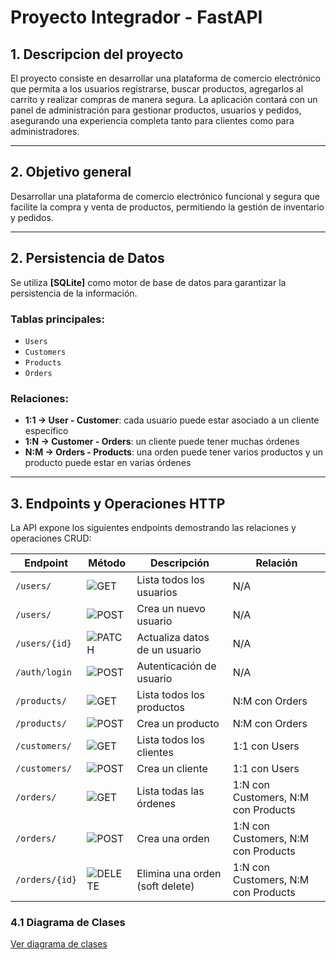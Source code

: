 # Proyecto Integrador - FastAPI

## 1. Descripcion del proyecto
El proyecto consiste en desarrollar una plataforma de comercio electrónico que permita a los usuarios registrarse, buscar productos, agregarlos al carrito y realizar compras de manera segura. La aplicación contará con un panel de administración para gestionar productos, usuarios y pedidos, asegurando una experiencia completa tanto para clientes como para administradores.

---
## 2. Objetivo general
Desarrollar una plataforma de comercio electrónico funcional y segura que facilite la compra y venta de productos, permitiendo la gestión  de inventario y pedidos.

---

## 2. Persistencia de Datos
Se utiliza **[SQLite]** como motor de base de datos para garantizar la persistencia de la información.  

### Tablas principales:
- `Users`
- `Customers`
- `Products`
- `Orders`

### Relaciones:
- **1:1 → User - Customer**: cada usuario puede estar asociado a un cliente específico  
- **1:N → Customer - Orders**: un cliente puede tener muchas órdenes  
- **N:M → Orders - Products**: una orden puede tener varios productos y un producto puede estar en varias órdenes  



---

## 3. Endpoints y Operaciones HTTP

La API expone los siguientes endpoints demostrando las relaciones y operaciones CRUD:

| Endpoint | Método | Descripción | Relación |
|----------|--------|------------|----------|
| `/users/` | ![GET](https://img.shields.io/badge/GET-blue) | Lista todos los usuarios | N/A |
| `/users/` | ![POST](https://img.shields.io/badge/POST-green) | Crea un nuevo usuario | N/A |
| `/users/{id}` | ![PATCH](https://img.shields.io/badge/PATCH-orange) | Actualiza datos de un usuario | N/A |
| `/auth/login` | ![POST](https://img.shields.io/badge/POST-green) | Autenticación de usuario | N/A |
| `/products/` | ![GET](https://img.shields.io/badge/GET-blue) | Lista todos los productos | N:M con Orders |
| `/products/` | ![POST](https://img.shields.io/badge/POST-green) | Crea un producto | N:M con Orders |
| `/customers/` | ![GET](https://img.shields.io/badge/GET-blue) | Lista todos los clientes | 1:1 con Users |
| `/customers/` | ![POST](https://img.shields.io/badge/POST-green) | Crea un cliente | 1:1 con Users |
| `/orders/` | ![GET](https://img.shields.io/badge/GET-blue) | Lista todas las órdenes | 1:N con Customers, N:M con Products |
| `/orders/` | ![POST](https://img.shields.io/badge/POST-green) | Crea una orden | 1:N con Customers, N:M con Products |
| `/orders/{id}` | ![DELETE](https://img.shields.io/badge/DELETE-red) | Elimina una orden (soft delete) | 1:N con Customers, N:M con Products |



### 4.1 Diagrama de Clases
[Ver diagrama de clases](https://lucid.app/lucidchart/b0d28342-71f0-47c6-9509-c1c7bacc733f/edit?viewport_loc=-2268%2C-20%2C3438%2C1642%2C0_0&invitationId=inv_b1e82a85-7a6b-4df6-a051-0582c8853b06)
